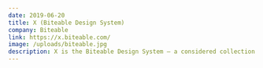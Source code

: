 ```yaml
---
date: 2019-06-20
title: X (Biteable Design System)
company: Biteable
link: https://x.biteable.com/
image: /uploads/biteable.jpg
description: X is the Biteable Design System — a considered collection of resources to help you create Biteable-flavored design and content. Come here to understand our brand and creative vision, align with our philosophy, and access tooling.
---
```

